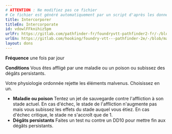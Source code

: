 ```yaml
---
# ATTENTION : Ne modifiez pas ce fichier
# Ce fichier est généré automatiquement par un script d'après les données du module Foundry VTT officiel et de sa traduction
title: Intercorporer
titleEn: Intercorporate
id: vdowlFFknihiz5pm
urlFr: https://gitlab.com/pathfinder-fr/foundryvtt-pathfinder2-fr/-/blob/master/data/feats/vdowlFFknihiz5pm.htm
urlEn: https://gitlab.com/hooking/foundry-vtt---pathfinder-2e/-/blob/master/packs/data/feats.db/intercorporate.json
layout: dons
---
```

**Fréquence** une fois par jour

**Conditions** Vous  êtes affligé par une maladie ou un poison ou subissez des dégâts persistants.

Votre physiologie ordonnée rejette les éléments malvenus. Choisissez en un.

- **Maladie ou poison** Tentez un jet de sauvegarde contre l'affliction à son stade actuel. En cas d'échec, le stade de l'affliction n'augmente pas mais vous subissez les effets du stade auquel vous étiez. En cas d'échec critique, le stade ne s'accroît que de 1.
- **Dégâts persistants** Faites un test nu contre un DD10 pour mettre fin aux dégâts persistants.

